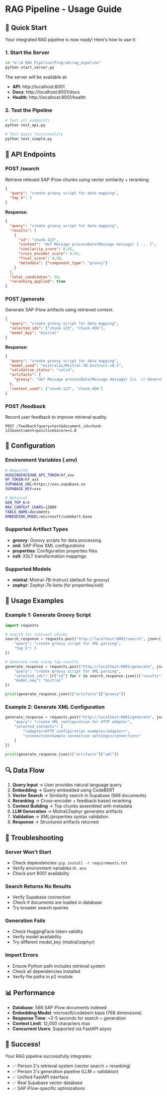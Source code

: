 # RAG Pipeline - Usage Guide

## 🚀 Quick Start

Your integrated RAG pipeline is now ready! Here's how to use it:

### 1. Start the Server
```bash
cd "e:\A RAG Pipeline\Program\rag_pipeline"
python start_server.py
```

The server will be available at:
- **API**: http://localhost:8001
- **Docs**: http://localhost:8001/docs
- **Health**: http://localhost:8001/health

### 2. Test the Pipeline
```bash
# Test all endpoints
python test_api.py

# Test basic functionality
python test_simple.py
```

## 📡 API Endpoints

### POST /search
Retrieve relevant SAP iFlow chunks using vector similarity + reranking.

```json
{
  "query": "create groovy script for data mapping",
  "top_k": 5
}
```

**Response:**
```json
{
  "query": "create groovy script for data mapping",
  "results": [
    {
      "id": "chunk-123",
      "content": "def Message processData(Message message) { ... }",
      "similarity_score": 0.95,
      "cross_encoder_score": 0.93,
      "final_score": 0.98,
      "metadata": {"component_type": "groovy"}
    }
  ],
  "total_candidates": 50,
  "reranking_applied": true
}
```

### POST /generate
Generate SAP iFlow artifacts using retrieved context.

```json
{
  "query": "create groovy script for data mapping",
  "selected_ids": ["chunk-123", "chunk-456"],
  "model_key": "mistral"
}
```

**Response:**
```json
{
  "query": "create groovy script for data mapping",
  "model_used": "mistralai/Mistral-7B-Instruct-v0.3",
  "validation_status": "valid",
  "artifacts": {
    "groovy": "def Message processData(Message message) {\n  // Generated code\n  return message\n}"
  },
  "context_used": ["chunk-123", "chunk-456"]
}
```

### POST /feedback
Record user feedback to improve retrieval quality.

```
POST /feedback?query=test&document_id=chunk-123&sentiment=positive&score=1.0
```

## 🔧 Configuration

### Environment Variables (.env)
```bash
# Required
HUGGINGFACEHUB_API_TOKEN=hf_xxx
HF_TOKEN=hf_xxx
SUPABASE_URL=https://xxx.supabase.co
SUPABASE_KEY=xxx

# Optional
GEN_TOP_K=5
MAX_CONTEXT_CHARS=12000
TABLE_NAME=documents
EMBEDDING_MODEL=microsoft/codebert-base
```

### Supported Artifact Types
- **groovy**: Groovy scripts for data processing
- **xml**: SAP iFlow XML configurations  
- **properties**: Configuration properties files
- **xslt**: XSLT transformation mappings

### Supported Models
- **mistral**: Mistral-7B-Instruct (default for groovy)
- **zephyr**: Zephyr-7b-beta (for properties/xslt)

## 🎯 Usage Examples

### Example 1: Generate Groovy Script
```python
import requests

# Search for relevant chunks
search_response = requests.post("http://localhost:8001/search", json={
    "query": "create groovy script for XML parsing",
    "top_k": 3
})

# Generate code using top results
generate_response = requests.post("http://localhost:8001/generate", json={
    "query": "create groovy script for XML parsing", 
    "selected_ids": [r["id"] for r in search_response.json()["results"]],
    "model_key": "mistral"
})

print(generate_response.json()["artifacts"]["groovy"])
```

### Example 2: Generate XML Configuration
```python
generate_response = requests.post("http://localhost:8001/generate", json={
    "query": "create XML configuration for HTTP adapter",
    "selected_contents": [
        "<adapter>HTTP configuration example</adapter>",
        "<connection>Sample connection settings</connection>"
    ]
})

print(generate_response.json()["artifacts"]["xml"])
```

## 🔍 Data Flow

1. **Query Input** → User provides natural language query
2. **Embedding** → Query embedded using CodeBERT
3. **Vector Search** → Similarity search in Supabase (568 documents)
4. **Reranking** → Cross-encoder + feedback-based reranking  
5. **Context Building** → Top chunks assembled with metadata
6. **LLM Generation** → Mistral/Zephyr generates artifacts
7. **Validation** → XML/properties syntax validation
8. **Response** → Structured artifacts returned

## 🐛 Troubleshooting

### Server Won't Start
- Check dependencies: `pip install -r requirements.txt`
- Verify environment variables in `.env`
- Check port 8001 availability

### Search Returns No Results
- Verify Supabase connection
- Check if documents are loaded in database
- Try broader search queries

### Generation Fails
- Check HuggingFace token validity
- Verify model availability
- Try different model_key (mistral/zephyr)

### Import Errors
- Ensure Python path includes retrieval system
- Check all dependencies installed
- Verify file paths in p2 module

## 📊 Performance

- **Database**: 568 SAP iFlow documents indexed
- **Embedding Model**: microsoft/codebert-base (768 dimensions)
- **Response Time**: ~2-5 seconds for search + generation
- **Context Limit**: 12,000 characters max
- **Concurrent Users**: Supported via FastAPI async

## 🎉 Success!

Your RAG pipeline successfully integrates:
- ✅ Person 2's retrieval system (vector search + reranking)
- ✅ Person 3's generation pipeline (LLM + validation)
- ✅ Unified FastAPI interface
- ✅ Real Supabase vector database
- ✅ SAP iFlow-specific optimizations
